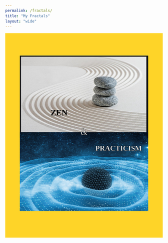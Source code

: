 ```yaml
---
permalink: /fractals/
title: "My Fractals"
layout: "wide"
---
```

![](/assets/images/Zen_and_Practicism.jpeg "This is a pdf")  

